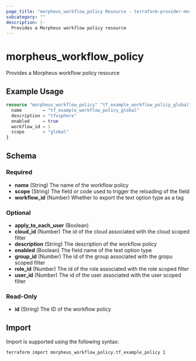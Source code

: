 ```yaml
---
page_title: "morpheus_workflow_policy Resource - terraform-provider-morpheus"
subcategory: ""
description: |-
  Provides a Morpheus workflow policy resource
---
```


# morpheus_workflow_policy

Provides a Morpheus workflow policy resource

## Example Usage

```terraform
resource "morpheus_workflow_policy" "tf_example_workflow_policy_global" {
  name        = "tf_example_workflow_policy_global"
  description = "tfvsphere"
  enabled     = true
  workflow_id = 1
  scope       = "global"
}
```

<!-- schema generated by tfplugindocs -->
## Schema

### Required

- **name** (String) The name of the workflow policy
- **scope** (String) The field or code used to trigger the reloading of the field
- **workflow_id** (Number) Whether to export the text option type as a tag

### Optional

- **apply_to_each_user** (Boolean)
- **cloud_id** (Number) The id of the cloud associated with the cloud scoped filter
- **description** (String) The description of the workflow policy
- **enabled** (Boolean) The field name of the text option type
- **group_id** (Number) The id of the group associated with the gropu scoped filter
- **role_id** (Number) The id of the role associated with the role scoped filter
- **user_id** (Number) The id of the user associated with the user scoped filter

### Read-Only

- **id** (String) The ID of the workflow policy

## Import

Import is supported using the following syntax:

```shell
terraform import morpheus_workflow_policy.tf_example_policy 1
```
